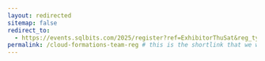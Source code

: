 ```yaml
---
layout: redirected
sitemap: false
redirect_to:
  - https://events.sqlbits.com/2025/register?ref=ExhibitorThuSat&reg_type_id=805683&c_5623523=3516971f-905b-43e0-a678-c96d2cd177da&company=Cloud%20Formations # This is where it will be redirected  - must be a complete url and a space after the -
permalink: /cloud-formations-team-reg # this is the shortlink that we will create the / is required - MUST MATCH the name of the file amd a space after the :
---
```


